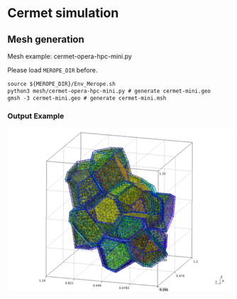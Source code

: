 # Cermet simulation

## Mesh generation

Mesh example: cermet-opera-hpc-mini.py


Please load `MEROPE_DIR` before.


```
source ${MEROPE_DIR}/Env_Merope.sh
python3 mesh/cermet-opera-hpc-mini.py # generate cermet-mini.geo
gmsh -3 cermet-mini.geo # generate cermet-mini.msh
```


### Output Example

![Cermet Case](doc/cermet-mini.png)

